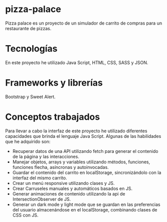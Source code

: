 # pizza-palace
Pizza palace es un proyecto de un simulador de carrito de compras para un restaurante de pizzas.

# Tecnologías
En este proyecto he utilizado Java Script, HTML, CSS, SASS y JSON.

# Frameworks y librerías
Bootstrap y Sweet Alert.

# Conceptos trabajados
Para llevar a cabo la interfaz de este proyecto he utilizado diferentes capacidades que brinda el lenguaje Java Script.
Algunas de las habilidades que he adquirido son:
- Recuperar datos de una API utilizando fetch para generar el contenido de la página y las interacciones.
- Manejar objetos, arrays y variables utilizando métodos, funciones, funciones flecha, asíncronas y autoinvocadas.
- Guardar el contenido del carrito en localStorage, sincronizándolo con la interfaz del mismo carrito. 
- Crear un menú responsive utilizando clases y JS.
- Crear Carruseles manuales y automáticos basados en JS.
- Generar animaciones de contenido utilizando la api de IntersectionObserver de JS.
- Generar un dark mode y light mode que se guardan en las preferencias del usuario almacenándose en el localStorage, combinando clases de CSS con JS.